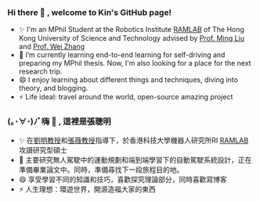 ### Hi there 👋 , welcome to Kin's GitHub page!

- ✨ I'm an MPhil Student at the Robotics Institute [RAMLAB](https://www.ram-lab.com/) of The Hong Kong University of Science and Technology advised by [Prof. Ming Liu](https://facultyprofiles.hkust.edu.hk/profiles.php?profile=ming-liu-eelium) and [Prof. Wei Zhang](https://ece.hkust.edu.hk/eeweiz) 
- 🌱 I’m currently learning end-to-end learning for self-driving and preparing my MPhil thesis. Now, I'm also looking for a place for the next research trip.
- 😄 I enjoy learning about different things and techniques, diving into theory, and blogging. 
- ⚡ Life ideal: travel around the world, open-source amazing project




### (｡･∀･)ﾉﾞ嗨 👋 , 這裡是張聰明

- ✨ 在[劉明教授](https://facultyprofiles.hkust.edu.hk/profiles.php?profile=ming-liu-eelium)和[張薇教授](https://ece.hkust.edu.hk/eeweiz)指導下，於香港科技大學機器人研究所RI [RAMLAB](https://www.ram-lab.com/) 攻讀研究型碩士
- 🌱 主要研究無人駕駛中的運動規劃和端到端學習下的自動駕駛系統設計，正在準備畢業論文中。同時，準備尋找下一段旅程目的地。
- 😄 享受學習不同的知識和技巧，喜歡探究理論部分，同時喜歡寫博客
- ⚡ 人生理想：環遊世界，開源造福大家的東西

<!---
![Top Langs](https://github-readme-stats.vercel.app/api/top-langs/?username=kin-zhang&layout=compact)
![kin's GitHub stats](https://github-readme-stats.vercel.app/api?username=kin-zhang&count_private=true&show_icons=true&theme=dracula)
---!>

